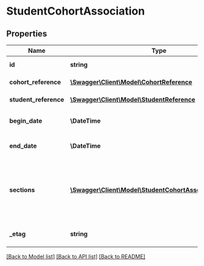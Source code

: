 # StudentCohortAssociation

## Properties
Name | Type | Description | Notes
------------ | ------------- | ------------- | -------------
**id** | **string** | The unique identifier of the resource. | [optional] 
**cohort_reference** | [**\Swagger\Client\Model\CohortReference**](CohortReference.md) | A reference to the related Cohort resource. | [optional] 
**student_reference** | [**\Swagger\Client\Model\StudentReference**](StudentReference.md) | A reference to the related Student resource. | [optional] 
**begin_date** | **\\DateTime** | The month, day, and year on which the Student was first identified as part of the Cohort. | [optional] 
**end_date** | **\\DateTime** | The month, day, and year on which the Student was removed as part of the Cohort. | [optional] 
**sections** | [**\Swagger\Client\Model\StudentCohortAssociationSection[]**](StudentCohortAssociationSection.md) | An unordered collection of studentCohortAssociationSections.  The cohort representing the subdivision of students within one or more sections. For example, a group of students may be given additional instruction and tracked as a cohort. | [optional] 
**_etag** | **string** | A unique system-generated value that identifies the version of the resource. | [optional] 

[[Back to Model list]](../README.md#documentation-for-models) [[Back to API list]](../README.md#documentation-for-api-endpoints) [[Back to README]](../README.md)


